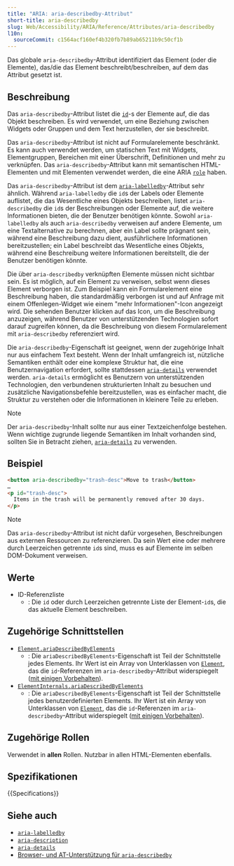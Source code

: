```yaml
---
title: "ARIA: aria-describedby-Attribut"
short-title: aria-describedby
slug: Web/Accessibility/ARIA/Reference/Attributes/aria-describedby
l10n:
  sourceCommit: c1564acf160ef4b320fb7b89ab65211b9c50cf1b
---
```


Das globale `aria-describedby`-Attribut identifiziert das Element (oder die Elemente), das/die das Element beschreibt/beschreiben, auf dem das Attribut gesetzt ist.

## Beschreibung

Das `aria-describedby`-Attribut listet die [`id`](/de/docs/Web/HTML/Reference/Global_attributes/id)-s der Elemente auf, die das Objekt beschreiben. Es wird verwendet, um eine Beziehung zwischen Widgets oder Gruppen und dem Text herzustellen, der sie beschreibt.

Das `aria-describedby`-Attribut ist nicht auf Formularelemente beschränkt. Es kann auch verwendet werden, um statischen Text mit Widgets, Elementgruppen, Bereichen mit einer Überschrift, Definitionen und mehr zu verknüpfen. Das `aria-describedby`-Attribut kann mit semantischen HTML-Elementen und mit Elementen verwendet werden, die eine ARIA [`role`](/de/docs/Web/Accessibility/ARIA/Reference/Roles) haben.

Das `aria-describedby`-Attribut ist dem [`aria-labelledby`](/de/docs/Web/Accessibility/ARIA/Reference/Attributes/aria-labelledby)-Attribut sehr ähnlich. Während `aria-labelledby` die `id`s der Labels oder Elemente auflistet, die das Wesentliche eines Objekts beschreiben, listet `aria-describedby` die `id`s der Beschreibungen oder Elemente auf, die weitere Informationen bieten, die der Benutzer benötigen könnte. Sowohl `aria-labelledby` als auch `aria-describedby` verweisen auf andere Elemente, um eine Textalternative zu berechnen, aber ein Label sollte prägnant sein, während eine Beschreibung dazu dient, ausführlichere Informationen bereitzustellen; ein Label beschreibt das Wesentliche eines Objekts, während eine Beschreibung weitere Informationen bereitstellt, die der Benutzer benötigen könnte.

Die über `aria-describedby` verknüpften Elemente müssen nicht sichtbar sein. Es ist möglich, auf ein Element zu verweisen, selbst wenn dieses Element verborgen ist. Zum Beispiel kann ein Formularelement eine Beschreibung haben, die standardmäßig verborgen ist und auf Anfrage mit einem Offenlegen-Widget wie einem "mehr Informationen"-Icon angezeigt wird. Die sehenden Benutzer klicken auf das Icon, um die Beschreibung anzuzeigen, während Benutzer von unterstützenden Technologien sofort darauf zugreifen können, da die Beschreibung von diesem Formularelement mit `aria-describedby` referenziert wird.

Die `aria-describedby`-Eigenschaft ist geeignet, wenn der zugehörige Inhalt nur aus einfachem Text besteht. Wenn der Inhalt umfangreich ist, nützliche Semantiken enthält oder eine komplexe Struktur hat, die eine Benutzernavigation erfordert, sollte stattdessen [`aria-details`](/de/docs/Web/Accessibility/ARIA/Reference/Attributes/aria-details) verwendet werden. `aria-details` ermöglicht es Benutzern von unterstützenden Technologien, den verbundenen strukturierten Inhalt zu besuchen und zusätzliche Navigationsbefehle bereitzustellen, was es einfacher macht, die Struktur zu verstehen oder die Informationen in kleinere Teile zu erleben.

> [!NOTE]
> Der `aria-describedby`-Inhalt sollte nur aus einer Textzeichenfolge bestehen. Wenn wichtige zugrunde liegende Semantiken im Inhalt vorhanden sind, sollten Sie in Betracht ziehen, [`aria-details`](/de/docs/Web/Accessibility/ARIA/Reference/Attributes/aria-details) zu verwenden.

## Beispiel

```html
<button aria-describedby="trash-desc">Move to trash</button>
…
<p id="trash-desc">
  Items in the trash will be permanently removed after 30 days.
</p>
```

> [!NOTE]
> Das `aria-describedby`-Attribut ist nicht dafür vorgesehen, Beschreibungen aus externen Ressourcen zu referenzieren. Da sein Wert eine oder mehrere durch Leerzeichen getrennte `id`s sind, muss es auf Elemente im selben DOM-Dokument verweisen.

## Werte

- ID-Referenzliste
  - : Die `id` oder durch Leerzeichen getrennte Liste der Element-`id`s, die das aktuelle Element beschreiben.

## Zugehörige Schnittstellen

- [`Element.ariaDescribedByElements`](/de/docs/Web/API/Element/ariaDescribedByElements)
  - : Die `ariaDescribedByElements`-Eigenschaft ist Teil der Schnittstelle jedes Elements. Ihr Wert ist ein Array von Unterklassen von [`Element`](/de/docs/Web/API/Element), das die `id`-Referenzen im `aria-describedby`-Attribut widerspiegelt ([mit einigen Vorbehalten](/de/docs/Web/API/Document_Object_Model/Reflected_attributes#reflected_element_references)).
- [`ElementInternals.ariaDescribedByElements`](/de/docs/Web/API/ElementInternals/ariaDescribedByElements)
  - : Die `ariaDescribedByElements`-Eigenschaft ist Teil der Schnittstelle jedes benutzerdefinierten Elements. Ihr Wert ist ein Array von Unterklassen von [`Element`](/de/docs/Web/API/Element), das die `id`-Referenzen im `aria-describedby`-Attribut widerspiegelt ([mit einigen Vorbehalten](/de/docs/Web/API/Document_Object_Model/Reflected_attributes#reflected_element_references)).

## Zugehörige Rollen

Verwendet in **allen** Rollen. Nutzbar in allen HTML-Elementen ebenfalls.

## Spezifikationen

{{Specifications}}

## Siehe auch

- [`aria-labelledby`](/de/docs/Web/Accessibility/ARIA/Reference/Attributes/aria-labelledby)
- [`aria-description`](/de/docs/Web/Accessibility/ARIA/Reference/Attributes/aria-description)
- [`aria-details`](/de/docs/Web/Accessibility/ARIA/Reference/Attributes/aria-details)
- [Browser- und AT-Unterstützung für `aria-describedby`](https://a11ysupport.io/tech/aria/aria-describedby_attribute)
